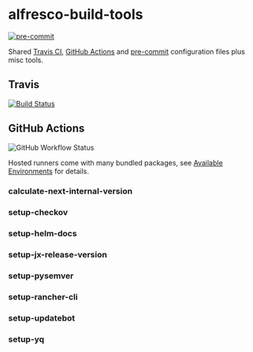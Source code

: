# alfresco-build-tools

[![pre-commit](https://img.shields.io/badge/pre--commit-enabled-brightgreen?logo=pre-commit&logoColor=white)](https://github.com/pre-commit/pre-commit)

Shared [Travis CI](https://travis-ci.com/), [GitHub Actions](https://docs.github.com/en/actions) and [pre-commit](https://pre-commit.com/) configuration files plus misc tools.

## Travis

[![Build Status](https://travis-ci.com/Alfresco/alfresco-build-tools.svg?branch=master)](https://travis-ci.com/Alfresco/alfresco-build-tools)

## GitHub Actions

![GitHub Workflow Status](https://img.shields.io/github/workflow/status/alfresco/alfresco-build-tools/CI)

Hosted runners come with many bundled packages, see
[Available Environments](https://github.com/actions/virtual-environments#available-environments)
for details.

### calculate-next-internal-version

### setup-checkov

### setup-helm-docs

### setup-jx-release-version

### setup-pysemver

### setup-rancher-cli

### setup-updatebot

### setup-yq
